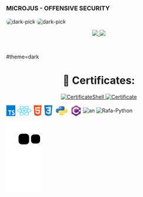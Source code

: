 ### MICROJUS - OFFENSIVE SECURITY
  <img align="center" alt="dark-pick" height="130" style="border-radius:50px;" src="https://encrypted-tbn0.gstatic.com/images?q=tbn:ANd9GcSkGFMlPtnAQXsoKW-j7wA4ukLeY8lxmM5ovQ&usqp=CAU"> <img align="center" alt="dark-pick" height="110" style="border-radius:50px;" src="https://www.spech.de/2016/06/kali-linux-auf-dem-raspberry-pi/kali-logo.png">
 
   <p align="center">
  <a href="https://github.com/Microjus/github-readme-stats">
    <img src="https://github-readme-stats.vercel.app/api?username=microjus&show_icons=true&bg_color=0d1117&text_color=FFF&border_color=444" height="165">
  </a>
 <img height="165em" src="https://github-readme-stats.vercel.app/api/top-langs/?username=microjus&layout=compact&langs_count=7&bg_color=0d1117&text_color=FFF&border_color=444"/>
 <div style="display: inline_block"><br>
   
   #theme=dark
   
   <h1 align="center"> 📜 Certificates: </h1>
<p align="center">
  <a href="https://www.sololearn.com/certificates/course/en/21983356/1157/landscape/png" target="_blank">
    <img src="https://img.shields.io/badge/certificate-Shell%20Script-blue?style=for-the-badge&amp;logo=Linux" alt="CertificateShell">
  </a>
  <a href="https://www.sololearn.com/certificates/course/en/21983356/1073/landscape/png" target="_blank">
    <img src="https://img.shields.io/badge/certificate-Terminal%20Linux-blue?style=for-the-badge&amp;logo=Linux" alt="Certificate">
  </a>
</p>
   
  <img align="center" alt="Rafa-Ts" height="30" width="25" src="https://raw.githubusercontent.com/devicons/devicon/master/icons/typescript/typescript-plain.svg">
  <img align="center" alt="Rafa-React" height="30" width="40" src="https://raw.githubusercontent.com/devicons/devicon/master/icons/react/react-original.svg">
  <img align="center" alt="Rafa-HTML" height="30" width="25" src="https://raw.githubusercontent.com/devicons/devicon/master/icons/html5/html5-original.svg">
  <img align="center" alt="Rafa-CSS" height="30" width="25" src="https://raw.githubusercontent.com/devicons/devicon/master/icons/css3/css3-original.svg">
  <img align="center" alt="Rafa-Python" height="30" width="40" src="https://raw.githubusercontent.com/devicons/devicon/master/icons/python/python-original.svg">
  <img align="center" alt="Rafa-Csharp" height="30" width="30" src="https://raw.githubusercontent.com/devicons/devicon/master/icons/csharp/csharp-original.svg">
  <img align="center" alt="an" height="30" width="40" src="https://cdn.jsdelivr.net/gh/devicons/devicon/icons/android/android-plain-wordmark.svg">
  <img align="center" alt="Rafa-Python" height="30" width="25" src="https://cdn.jsdelivr.net/gh/devicons/devicon/icons/bash/bash-original.svg">
 
   ![Snake animation](https://github.com/microjus/microjus/blob/output/github-contribution-grid-snake.svg)
</div>
 
